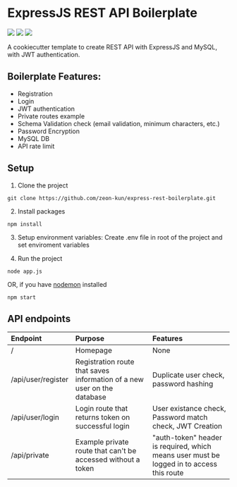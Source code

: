 # ExpressJS REST API Boilerplate

<a href="https://expressjs.com/"><img src="https://img.shields.io/badge/Express.js-404D59?style=for-the-badge" /></a> <a href="https://www.mongodb.com/"><img src="https://img.shields.io/badge/MongoDB-4EA94B?style=for-the-badge&logo=mongodb&logoColor=white" /></a> <a href="https://jwt.io/"><img src="https://img.shields.io/badge/JWT-FB015B?style=for-the-badge" /></a>

A cookiecutter template to create REST API with ExpressJS and MySQL, with JWT authentication.

## Boilerplate Features:
- Registration
- Login
- JWT authentication
- Private routes example
- Schema Validation check (email validation, minimum characters, etc.)
- Password Encryption
- MySQL DB
- API rate limit

## Setup
1. Clone the project
```
git clone https://github.com/zeon-kun/express-rest-boilerplate.git
```
2. Install packages
```
npm install
```
3. Setup environment variables: Create .env file in root of the project and set enviroment variables

4. Run the project
```
node app.js
```
OR, if you have [nodemon](https://www.npmjs.com/package/nodemon) installed
```
npm start
```

## API endpoints

| **Endpoint** | **Purpose** | **Features** |
| :------------- | :---------- | :----------- |
| / | Homepage  | None |
| /api/user/register | Registration route that saves information of a new user on the database  | Duplicate user check, password hashing |
| /api/user/login | Login route that returns token on successful login  | User existance check, Password match check, JWT Creation |
| /api/private | Example private route that can't be accessed without a token  | "auth-token" header is required, which means user must be logged in to access this route |
